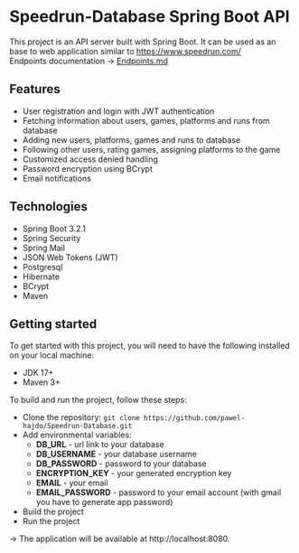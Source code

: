 # Speedrun-Database Spring Boot API
This project is an API server built with Spring Boot. It can be used as an base to web application similar to https://www.speedrun.com/ </br>
Endpoints documentation -> [Endpoints.md](https://github.com/pawel-hajdo/Speedrun-Database/blob/main/server/endpoints.md)

## Features
- User registration and login with JWT authentication
- Fetching information about users, games, platforms and runs from database
- Adding new users, platforms, games and runs to database
- Following other users, rating games, assigning platforms to the game
- Customized access denied handling
- Password encryption using BCrypt
- Email notifications

## Technologies
- Spring Boot 3.2.1
- Spring Security
- Spring Mail
- JSON Web Tokens (JWT)
- Postgresql
- Hibernate
- BCrypt
- Maven

## Getting started
To get started with this project, you will need to have the following installed on your local machine:
- JDK 17+
- Maven 3+

To build and run the project, follow these steps:
- Clone the repository: `git clone https://github.com/pawel-hajdo/Speedrun-Database.git`
- Add environmental variables:
  * **DB_URL** - url link to your database 
  * **DB_USERNAME** - your database username
  * **DB_PASSWORD** - password to your database
  * **ENCRYPTION_KEY** - your generated encryption key
  * **EMAIL** - your email
  * **EMAIL_PASSWORD** - password to your email account (with gmail you have to generate app password)
- Build the project
- Run the project

-> The application will be available at http://localhost:8080.
